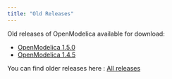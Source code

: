 ```yaml
---
title: "Old Releases"
---
```

Old releases of OpenModelica available for download:

  * <a href="http://build.openmodelica.org/omc/builds/windows/releases/1.5.0/" target="_blank">OpenModelica 1.5.0</a>
  * <a href="http://build.openmodelica.org/omc/builds/windows/releases/1.4.5/" target="_blank">OpenModelica 1.4.5</a>

  
You can find older releases here : <a href="http://build.openmodelica.org/omc/builds/windows/releases/" target="_blank">All releases</a>